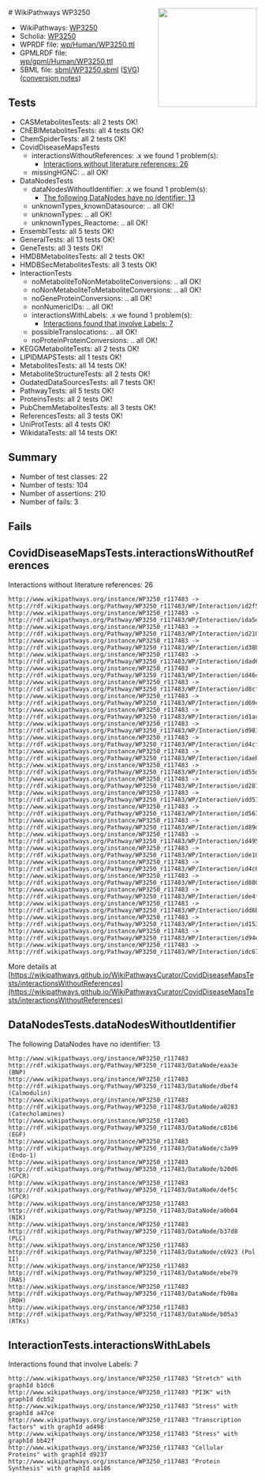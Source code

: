 <img style="float: right; width: 200px" src="../logo.png" />
# WikiPathways WP3250

* WikiPathways: [WP3250](https://identifiers.org/wikipathways:WP3250)
* Scholia: [WP3250](https://scholia.toolforge.org/wikipathways/WP3250)
* WPRDF file: [wp/Human/WP3250.ttl](../wp/Human/WP3250.ttl)
* GPMLRDF file: [wp/gpml/Human/WP3250.ttl](../wp/gpml/Human/WP3250.ttl)
* SBML file: [sbml/WP3250.sbml](../sbml/WP3250.sbml) ([SVG](../sbml/WP3250.svg)) ([conversion notes](../sbml/WP3250.txt))

## Tests
* CASMetabolitesTests: all 2 tests OK!
* ChEBIMetabolitesTests: all 4 tests OK!
* ChemSpiderTests: all 2 tests OK!
* CovidDiseaseMapsTests
    * interactionsWithoutReferences: .x we found 1 problem(s):
        * [Interactions without literature references: 26](#9701cd06)
    * missingHGNC: .. all OK!
* DataNodesTests
    * dataNodesWithoutIdentifier: .x we found 1 problem(s):
        * [The following DataNodes have no identifier: 13](#8792c493)
    * unknownTypes_knownDatasource: .. all OK!
    * unknownTypes: .. all OK!
    * unknownTypes_Reactome: .. all OK!
* EnsemblTests: all 5 tests OK!
* GeneralTests: all 13 tests OK!
* GeneTests: all 3 tests OK!
* HMDBMetabolitesTests: all 2 tests OK!
* HMDBSecMetabolitesTests: all 3 tests OK!
* InteractionTests
    * noMetaboliteToNonMetaboliteConversions: .. all OK!
    * noNonMetaboliteToMetaboliteConversions: .. all OK!
    * noGeneProteinConversions: .. all OK!
    * nonNumericIDs: .. all OK!
    * interactionsWithLabels: .x we found 1 problem(s):
        * [Interactions found that involve Labels: 7](#630d267e)
    * possibleTranslocations: .. all OK!
    * noProteinProteinConversions: .. all OK!
* KEGGMetaboliteTests: all 2 tests OK!
* LIPIDMAPSTests: all 1 tests OK!
* MetabolitesTests: all 14 tests OK!
* MetaboliteStructureTests: all 2 tests OK!
* OudatedDataSourcesTests: all 7 tests OK!
* PathwayTests: all 5 tests OK!
* ProteinsTests: all 2 tests OK!
* PubChemMetabolitesTests: all 3 tests OK!
* ReferencesTests: all 3 tests OK!
* UniProtTests: all 4 tests OK!
* WikidataTests: all 14 tests OK!


## Summary

* Number of test classes: 22
* Number of tests: 104
* Number of assertions: 210
* Number of fails: 3

## Fails

<a name="9701cd06" />

## CovidDiseaseMapsTests.interactionsWithoutReferences

Interactions without literature references: 26
```
http://www.wikipathways.org/instance/WP3250_r117483 -> http://rdf.wikipathways.org/Pathway/WP3250_r117483/WP/Interaction/id2f5080a2
http://www.wikipathways.org/instance/WP3250_r117483 -> http://rdf.wikipathways.org/Pathway/WP3250_r117483/WP/Interaction/ida5efbdfc
http://www.wikipathways.org/instance/WP3250_r117483 -> http://rdf.wikipathways.org/Pathway/WP3250_r117483/WP/Interaction/id210b17b5
http://www.wikipathways.org/instance/WP3250_r117483 -> http://rdf.wikipathways.org/Pathway/WP3250_r117483/WP/Interaction/id38b777a9
http://www.wikipathways.org/instance/WP3250_r117483 -> http://rdf.wikipathways.org/Pathway/WP3250_r117483/WP/Interaction/idad690c74
http://www.wikipathways.org/instance/WP3250_r117483 -> http://rdf.wikipathways.org/Pathway/WP3250_r117483/WP/Interaction/id46c74f4b
http://www.wikipathways.org/instance/WP3250_r117483 -> http://rdf.wikipathways.org/Pathway/WP3250_r117483/WP/Interaction/id8cf65ac0
http://www.wikipathways.org/instance/WP3250_r117483 -> http://rdf.wikipathways.org/Pathway/WP3250_r117483/WP/Interaction/id69cb1ae2
http://www.wikipathways.org/instance/WP3250_r117483 -> http://rdf.wikipathways.org/Pathway/WP3250_r117483/WP/Interaction/id1ac87b01
http://www.wikipathways.org/instance/WP3250_r117483 -> http://rdf.wikipathways.org/Pathway/WP3250_r117483/WP/Interaction/id981ffe06
http://www.wikipathways.org/instance/WP3250_r117483 -> http://rdf.wikipathways.org/Pathway/WP3250_r117483/WP/Interaction/id4cfcbb4b
http://www.wikipathways.org/instance/WP3250_r117483 -> http://rdf.wikipathways.org/Pathway/WP3250_r117483/WP/Interaction/idaeb6b01
http://www.wikipathways.org/instance/WP3250_r117483 -> http://rdf.wikipathways.org/Pathway/WP3250_r117483/WP/Interaction/id55df99f2
http://www.wikipathways.org/instance/WP3250_r117483 -> http://rdf.wikipathways.org/Pathway/WP3250_r117483/WP/Interaction/id2819a859
http://www.wikipathways.org/instance/WP3250_r117483 -> http://rdf.wikipathways.org/Pathway/WP3250_r117483/WP/Interaction/idd5186bb7
http://www.wikipathways.org/instance/WP3250_r117483 -> http://rdf.wikipathways.org/Pathway/WP3250_r117483/WP/Interaction/id56334a34
http://www.wikipathways.org/instance/WP3250_r117483 -> http://rdf.wikipathways.org/Pathway/WP3250_r117483/WP/Interaction/id89d59fcf
http://www.wikipathways.org/instance/WP3250_r117483 -> http://rdf.wikipathways.org/Pathway/WP3250_r117483/WP/Interaction/id495a4d6f
http://www.wikipathways.org/instance/WP3250_r117483 -> http://rdf.wikipathways.org/Pathway/WP3250_r117483/WP/Interaction/ide10b7ff0
http://www.wikipathways.org/instance/WP3250_r117483 -> http://rdf.wikipathways.org/Pathway/WP3250_r117483/WP/Interaction/id4c6218f2
http://www.wikipathways.org/instance/WP3250_r117483 -> http://rdf.wikipathways.org/Pathway/WP3250_r117483/WP/Interaction/id88093568
http://www.wikipathways.org/instance/WP3250_r117483 -> http://rdf.wikipathways.org/Pathway/WP3250_r117483/WP/Interaction/ide4f7172b
http://www.wikipathways.org/instance/WP3250_r117483 -> http://rdf.wikipathways.org/Pathway/WP3250_r117483/WP/Interaction/idd6b2f3a6
http://www.wikipathways.org/instance/WP3250_r117483 -> http://rdf.wikipathways.org/Pathway/WP3250_r117483/WP/Interaction/id1535b18
http://www.wikipathways.org/instance/WP3250_r117483 -> http://rdf.wikipathways.org/Pathway/WP3250_r117483/WP/Interaction/id94ee5492
http://www.wikipathways.org/instance/WP3250_r117483 -> http://rdf.wikipathways.org/Pathway/WP3250_r117483/WP/Interaction/idc67184f5
```

More details at [https://wikipathways.github.io/WikiPathwaysCurator/CovidDiseaseMapsTests/interactionsWithoutReferences](https://wikipathways.github.io/WikiPathwaysCurator/CovidDiseaseMapsTests/interactionsWithoutReferences)

<a name="8792c493" />

## DataNodesTests.dataNodesWithoutIdentifier

The following DataNodes have no identifier: 13
```
http://www.wikipathways.org/instance/WP3250_r117483 http://rdf.wikipathways.org/Pathway/WP3250_r117483/DataNode/eaa3e (BNP)
http://www.wikipathways.org/instance/WP3250_r117483 http://rdf.wikipathways.org/Pathway/WP3250_r117483/DataNode/dbef4 (Calmodulin)
http://www.wikipathways.org/instance/WP3250_r117483 http://rdf.wikipathways.org/Pathway/WP3250_r117483/DataNode/a0283 (Catecholamines)
http://www.wikipathways.org/instance/WP3250_r117483 http://rdf.wikipathways.org/Pathway/WP3250_r117483/DataNode/c81b6 (EGF)
http://www.wikipathways.org/instance/WP3250_r117483 http://rdf.wikipathways.org/Pathway/WP3250_r117483/DataNode/c3a99 (Endo-1)
http://www.wikipathways.org/instance/WP3250_r117483 http://rdf.wikipathways.org/Pathway/WP3250_r117483/DataNode/b20d6 (GPCR)
http://www.wikipathways.org/instance/WP3250_r117483 http://rdf.wikipathways.org/Pathway/WP3250_r117483/DataNode/def5c (GPCR)
http://www.wikipathways.org/instance/WP3250_r117483 http://rdf.wikipathways.org/Pathway/WP3250_r117483/DataNode/a0b04 (NIK)
http://www.wikipathways.org/instance/WP3250_r117483 http://rdf.wikipathways.org/Pathway/WP3250_r117483/DataNode/b37d8 (PLC)
http://www.wikipathways.org/instance/WP3250_r117483 http://rdf.wikipathways.org/Pathway/WP3250_r117483/DataNode/c6923 (Pol II)
http://www.wikipathways.org/instance/WP3250_r117483 http://rdf.wikipathways.org/Pathway/WP3250_r117483/DataNode/ebe79 (RAS)
http://www.wikipathways.org/instance/WP3250_r117483 http://rdf.wikipathways.org/Pathway/WP3250_r117483/DataNode/fb98a (ROH)
http://www.wikipathways.org/instance/WP3250_r117483 http://rdf.wikipathways.org/Pathway/WP3250_r117483/DataNode/b05a3 (RTKs)
```

<a name="630d267e" />

## InteractionTests.interactionsWithLabels

Interactions found that involve Labels: 7
```
http://www.wikipathways.org/instance/WP3250_r117483 "Stretch" with graphId b1dc6
http://www.wikipathways.org/instance/WP3250_r117483 "PI3K" with graphId dcb52
http://www.wikipathways.org/instance/WP3250_r117483 "Stress" with graphId a47ce
http://www.wikipathways.org/instance/WP3250_r117483 "Transcription
factors" with graphId ad498
http://www.wikipathways.org/instance/WP3250_r117483 "Stress" with graphId bb42f
http://www.wikipathways.org/instance/WP3250_r117483 "Cellular
Proteins" with graphId d9237
http://www.wikipathways.org/instance/WP3250_r117483 "Protein Synthesis" with graphId aa186
```

